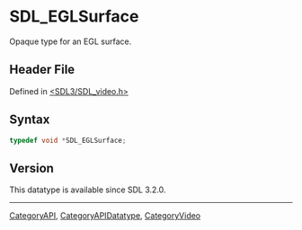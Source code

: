 # SDL_EGLSurface

Opaque type for an EGL surface.

## Header File

Defined in [<SDL3/SDL_video.h>](https://github.com/libsdl-org/SDL/blob/main/include/SDL3/SDL_video.h)

## Syntax

```c
typedef void *SDL_EGLSurface;
```

## Version

This datatype is available since SDL 3.2.0.

----
[CategoryAPI](CategoryAPI), [CategoryAPIDatatype](CategoryAPIDatatype), [CategoryVideo](CategoryVideo)

